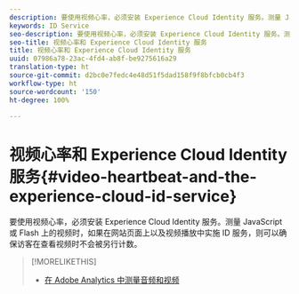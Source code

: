 ```yaml
---
description: 要使用视频心率，必须安装 Experience Cloud Identity 服务。测量 JavaScript 或 Flash 上的视频时，如果在网站页面上以及视频播放中实施 ID 服务，则可以确保访客在查看视频时不会被另行计数。
keywords: ID Service
seo-description: 要使用视频心率，必须安装 Experience Cloud Identity 服务。测量 JavaScript 或 Flash 上的视频时，如果在网站页面上以及视频播放中实施 ID 服务，则可以确保访客在查看视频时不会被另行计数。
seo-title: 视频心率和 Experience Cloud Identity 服务
title: 视频心率和 Experience Cloud Identity 服务
uuid: 07986a78-23ac-4fd4-ab8f-be9275616a29
translation-type: ht
source-git-commit: d2bc0e7fedc4e48d51f5dad158f9f8bfcb0cb4f3
workflow-type: ht
source-wordcount: '150'
ht-degree: 100%

---
```



# 视频心率和 Experience Cloud Identity 服务{#video-heartbeat-and-the-experience-cloud-id-service}

要使用视频心率，必须安装 Experience Cloud Identity 服务。测量 JavaScript 或 Flash 上的视频时，如果在网站页面上以及视频播放中实施 ID 服务，则可以确保访客在查看视频时不会被另行计数。

>[!MORELIKETHIS]
>
>* [在 Adobe Analytics 中测量音频和视频](https://docs.adobe.com/content/help/zh-Hans/media-analytics/using/media-overview.html)

